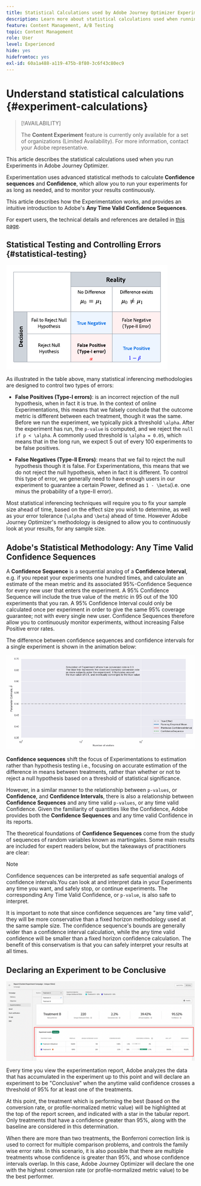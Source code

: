 ```yaml
---
title: Statistical Calculations used by Adobe Journey Optimizer Experimentation
description: Learn more about statistical calculations used when running experiments
feature: Content Management, A/B Testing
topic: Content Management
role: User
level: Experienced
hide: yes
hidefromtoc: yes
exl-id: 60a1a488-a119-475b-8f80-3c6f43c80ec9
---
```

# Understand statistical calculations {#experiment-calculations}

>[!AVAILABILITY]
>
>The **Content Experiment** feature is currently only available for a set of organizations (Limited Availability). For more information, contact your Adobe representative.

This article describes the statistical calculations used when you run Experiments in Adobe Journey Optimizer. 

Experimentation uses advanced statistical methods to calculate **Confidence sequences** and **Confidence**, which allow you to run your experiments for as long as needed, and to monitor your results continuously.

This article describes how the Experimentation works, and provides an intuitive introduction to Adobe's **Any Time Valid Confidence Sequences**. 

For expert users, the technical details and references are detailed in [this page](../campaigns/assets/confidence_sequence_technical_details.pdf).

## Statistical Testing and Controlling Errors {#statistical-testing}

![](assets/technote_1.png)

As illustrated in the table above, many statistical inferencing methodologies are designed to control two types of errors:

* **False Positives (Type-I errors)**: is an incorrect rejection of the null hypothesis, when in fact it is true. In the context of online Experimentations, this means that we falsely conclude that the outcome metric is different between each treatment, though it was the same.
</br>Before we run the experiment, we typically pick a threshold `\alpha`. After the experiment has run, the `p-value` is computed, and we reject the `null if p < \alpha`. A commonly used threshold is `\alpha = 0.05`, which means that in the long run, we expect 5 out of every 100 experiments to be false positives.

* **False Negatives (Type-II Errors)**: means that we fail to reject the null hypothesis though it is false. For Experimentations, this means that we do not reject the null hypothesis, when in fact it is different. To control this type of error, we generally need to have enough users in our experiment to guarantee a certain Power, defined as `1 - \beta`(i.e. one minus the probability of a type-II error).

Most statistical inferencing techniques will require you to fix your sample size ahead of time, based on the effect size you wish to determine, as well as your error tolerance (`\alpha` and `\beta`) ahead of time. However Adobe Journey Optimizer's methodology is designed to allow you to continuously look at your results, for any sample size.

## Adobe's Statistical Methodology: Any Time Valid Confidence Sequences

A **Confidence Sequence** is a sequential analog of a **Confidence Interval**, e.g. if you repeat your experiments one hundred times, and calculate an estimate of the mean metric and its associated 95%-Confidence Sequence for every new user that enters the experiment. A 95% Confidence Sequence will include the true value of the metric in 95 out of the 100 experiments that you ran. A 95% Confidence Interval could only be calculated once per experiment in order to give the same 95% coverage guarantee; not with every single new user. Confidence Sequences therefore allow you to continuously monitor experiments, without increasing False Positive error rates.

The difference between confidence sequences and confidence intervals for a single experiment is shown in the animation below:

![](assets/technote_2.gif)

**Confidence sequences** shift the focus of Experimentations to estimation rather than hypothesis testing i.e., focusing on accurate estimation of the difference in means between treatments, rather than whether or not to reject a null hypothesis based on a threshold of statistical significance.

However, in a similar manner to the relationship between `p-values`, or **Confidence**, and **Confidence Intervals**, there is also a relationship between **Confidence Sequences** and any time valid `p-values`, or any time valid Confidence. Given the familiarity of quantities like the Confidence, Adobe provides both the **Confidence Sequences** and any time valid Confidence in its reports.

The theoretical foundations of **Confidence Sequences** come from the study of sequences of random variables known as martingales. Some main results are included for expert readers below, but the takeaways of practitioners are clear:

>[!NOTE]
>
>Confidence sequences can be interpreted as safe sequential analogs of confidence intervals.You can look at and interpret data in your Experiments any time you want, and safely stop, or continue experiments. The corresponding Any Time Valid Confidence, or `p-value`, is also safe to interpret.

It is important to note that since confidence sequences are "any time valid", they will be more conservative than a fixed horizon methodology used at the same sample size. The confidence sequence's bounds are generally wider than a confidence interval calculation, while the any time valid confidence will be smaller than a fixed horizon confidence calculation. The benefit of this conservatism is that you can safely interpret your results at all times.

## Declaring an Experiment to be Conclusive

![](assets/experimentation_report_2.png)

Every time you view the experimentation report, Adobe analyzes the data that has accumulated in the experiment up to this point and will declare an experiment to be "Conclusive" when the anytime valid confidence crosses a threshold of 95% for at least one of the treatments.

At this point, the treatment which is performing the best (based on the conversion rate, or profile-normalized metric value) will be highlighted at the top of the report screen, and indicated with a star in the tabular report. Only treatments that have a confidence greater than 95%, along with the baseline are considered in this determination.

When there are more than two treatments, the Bonferroni correction link is used to correct for multiple comparison problems, and controls the family wise error rate. In this scenario, it is also possible that there are multiple treatments whose confidence is greater than 95%, and whose confidence intervals overlap. In this case, Adobe Journey Optimizer will declare the one with the highest conversion rate (or profile-normalized metric value) to be the best performer.
